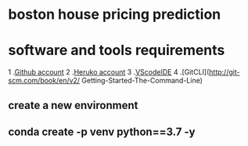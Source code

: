 
# boston house pricing prediction
# software and tools requirements

1 .[Github account](http://github.com)
2 .[Heruko account](http://heruko.com)
3 .[VScodeIDE](http://code.visualstudio.com)
4 .[GitCLI](http://git-scm.com/book/en/v2/
     Getting-Started-The-Command-Line)


create  a new environment
--
conda create -p venv python==3.7 -y
--